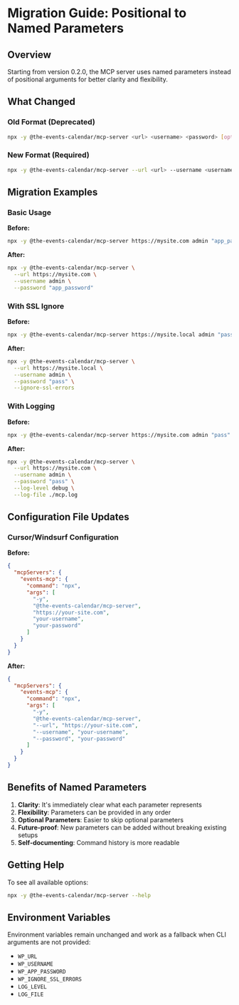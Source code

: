 # Migration Guide: Positional to Named Parameters

## Overview

Starting from version 0.2.0, the MCP server uses named parameters instead of positional arguments for better clarity and flexibility.

## What Changed

### Old Format (Deprecated)
```bash
npx -y @the-events-calendar/mcp-server <url> <username> <password> [options]
```

### New Format (Required)
```bash
npx -y @the-events-calendar/mcp-server --url <url> --username <username> --password <password> [options]
```

## Migration Examples

### Basic Usage

**Before:**
```bash
npx -y @the-events-calendar/mcp-server https://mysite.com admin "app_password"
```

**After:**
```bash
npx -y @the-events-calendar/mcp-server \
  --url https://mysite.com \
  --username admin \
  --password "app_password"
```

### With SSL Ignore

**Before:**
```bash
npx -y @the-events-calendar/mcp-server https://mysite.local admin "pass" --ignore-ssl-errors
```

**After:**
```bash
npx -y @the-events-calendar/mcp-server \
  --url https://mysite.local \
  --username admin \
  --password "pass" \
  --ignore-ssl-errors
```

### With Logging

**Before:**
```bash
npx -y @the-events-calendar/mcp-server https://mysite.com admin "pass" --log-level debug --log-file ./mcp.log
```

**After:**
```bash
npx -y @the-events-calendar/mcp-server \
  --url https://mysite.com \
  --username admin \
  --password "pass" \
  --log-level debug \
  --log-file ./mcp.log
```

## Configuration File Updates

### Cursor/Windsurf Configuration

**Before:**
```json
{
  "mcpServers": {
    "events-mcp": {
      "command": "npx",
      "args": [
        "-y",
        "@the-events-calendar/mcp-server",
        "https://your-site.com",
        "your-username",
        "your-password"
      ]
    }
  }
}
```

**After:**
```json
{
  "mcpServers": {
    "events-mcp": {
      "command": "npx",
      "args": [
        "-y",
        "@the-events-calendar/mcp-server",
        "--url", "https://your-site.com",
        "--username", "your-username",
        "--password", "your-password"
      ]
    }
  }
}
```

## Benefits of Named Parameters

1. **Clarity**: It's immediately clear what each parameter represents
2. **Flexibility**: Parameters can be provided in any order
3. **Optional Parameters**: Easier to skip optional parameters
4. **Future-proof**: New parameters can be added without breaking existing setups
5. **Self-documenting**: Command history is more readable

## Getting Help

To see all available options:
```bash
npx -y @the-events-calendar/mcp-server --help
```

## Environment Variables

Environment variables remain unchanged and work as a fallback when CLI arguments are not provided:
- `WP_URL`
- `WP_USERNAME`
- `WP_APP_PASSWORD`
- `WP_IGNORE_SSL_ERRORS`
- `LOG_LEVEL`
- `LOG_FILE`